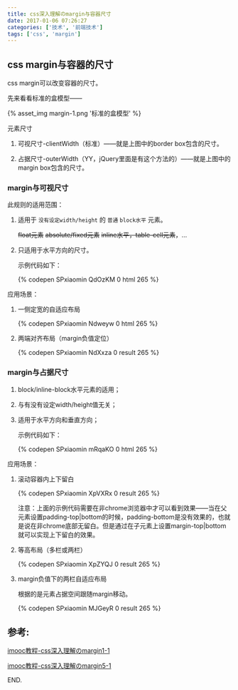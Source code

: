```yaml
---
title: css深入理解のmargin与容器尺寸
date: 2017-01-06 07:26:27
categories: ['技术', '前端技术']
tags: ['css', 'margin']
---
```


## css margin与容器的尺寸

css margin可以改变容器的尺寸。

先来看看标准的盒模型——

{% asset_img margin-1.png '标准的盒模型' %}

元素尺寸

1. 可视尺寸-clientWidth（标准）——就是上图中的border box包含的尺寸。

2. 占据尺寸-outerWidth（YY，jQuery里面是有这个方法的）——就是上图中的margin box包含的尺寸。

### margin与可视尺寸

此规则的适用范围：

1. 适用于 `没有设定width/height` 的 `普通` `block水平` 元素。

    ~~float元素~~ ~~absolute/fixed元素~~ ~~inline水平，table-cell元素~~，...

2. 只适用于水平方向的尺寸。

    示例代码如下：

    {% codepen SPxiaomin QdOzKM 0 html 265 %}

应用场景：

1. 一侧定宽的自适应布局

    {% codepen SPxiaomin Ndweyw 0 html 265 %}

2. 两端对齐布局（margin负值定位）

    {% codepen SPxiaomin NdXxza 0 result 265 %}

### margin与占据尺寸

1. block/inline-block水平元素的适用；
2. 与有没有设定width/height值无关；
3. 适用于水平方向和垂直方向；

    示例代码如下：

    {% codepen SPxiaomin mRqaKO 0 html 265 %}

应用场景：

1. 滚动容器内上下留白

    {% codepen SPxiaomin XpVXRx 0 result 265 %}

    注意：上面的示例代码需要在非chrome浏览器中才可以看到效果——当在父元素设置padding-top|bottom的时候，padding-bottom是没有效果的，也就是说在非chrome底部无留白。但是通过在子元素上设置margin-top|bottom就可以实现上下留白的效果。

2. 等高布局（多栏或两栏）

    {% codepen SPxiaomin XpZYQJ 0 result 265 %}

3. margin负值下的两栏自适应布局

    根据的是元素占据空间跟随margin移动。

    {% codepen SPxiaomin MJGeyR 0 result 265 %}

## 参考:

[imooc教程-css深入理解のmargin1-1](http://www.imooc.com/video/12101)

[imooc教程-css深入理解のmargin5-1](http://www.imooc.com/video/12105)

END.

